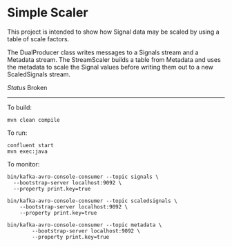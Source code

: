# Simple Scaler

This project is intended to show how Signal data may be scaled by using a table of scale factors.

The DualProducer class writes messages to a Signals stream and a Metadata stream.
The StreamScaler builds a table from Metadata and uses the metadata to scale the Signal values before writing them out to a new ScaledSignals stream.

*Status* Broken

---
To build:

```console
mvn clean compile
```

To run:
```console
confluent start
mvn exec:java
```

To monitor:
```console
bin/kafka-avro-console-consumer --topic signals \
  --bootstrap-server localhost:9092 \
  --property print.key=true

bin/kafka-avro-console-consumer --topic scaledsignals \
    --bootstrap-server localhost:9092 \
    --property print.key=true

bin/kafka-avro-console-consumer --topic metadata \
        --bootstrap-server localhost:9092 \
        --property print.key=true
```
